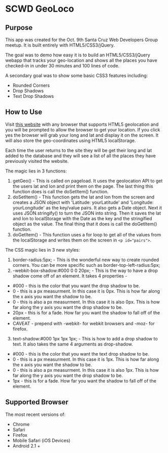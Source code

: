 SCWD GeoLoco
============

Purpose
-------

This app was created for the Oct. 9th Santa Cruz Web Developers Group meetup. It
is built entirely with HTML5/CSS3/jQuery.

The goal was to demo how easy it is to build an HTML5/CSS3/jQuery webapp that
tracks your geo-location and shows all the places you have checked-in in under 30 minutes and 100 lines of code. 

A secondary goal was to show some basic CSS3 features including:

- Rounded Corners
- Drop Shadows
- Text Drop Shadows

How to Use
----------

Visit [this website](http://bitnirvana.com/scwd/geoloco) with any browser that supports HTML5 geolocation and you will be prompted to allow the browser to get your location. If you click yes the
browser will grab your long and lat and display it on the screen. It will also
store the geo-coordinates using HTML5 localStorage.

Each time the user returns to the site they will be get their long and lat added
to the database and they will see a list of all the places they have previously
visited the website.

The magic lies in 3 functions:

1. getGeo() - This is called on pageload. It uses the geolocation API to get the
users lat and lon and print them on the page. The last thing this function does
is call the doSetItem() function.
2. doSetItem() - This function gets the lat and lon from the screen and creates
a JSON object with 'Latitude: yourLatitude' and 'Longitude: yourLongitude' as
the key/value pairs. It also gets a Date object. Next it uses
JSON.stringify() to turn the JSON into string. Then it saves the lat and lon to
localStorage with the Date as the key and the stringified object as the value.
The final thing that it does is call the doGetItem() function.
3. doGetItem() - This function uses a for loop to get all of the values from the
localStorage and writes them on the screen in `<p id="pairs">`.

The CSS magic lies in 3 new styles:

1. border-radius:5px; - This is the wonderful new way to create rounded corners.
You can be more specific such as border-top-left-radius:5px;
2. -webkit-box-shadow:#000 0 0 20px; - This is the way to have a drop shadow
come off of an element. It takes 4 properties -
- #000 - this is the color that you want the drop shadow to be.
- 0 - this is a px measurment. In this case it is 0px. This is how far along the
x axis you want the shadow to be.
- 0 - this is also a px measurment. In this case it is also 0px. This is how far
along the y axis you want the drop shadow to be.
- 20px - this is for a fade. How far you want the shadow to fall off of the
element.
- CAVEAT - prepend with -webkit- for webkit browsers and -moz- for firefox.
3. text-shadow:#000 1px 1px 1px; - This is how to add a drop shadow to text. It
also takes the same 4 arguments as drop-shadow.
- #000 - this is the color that you want the text drop shadow to be.
- 0 - this is a px measurment. In this case it is 1px. This is how far along the
x axis you want the shadow to be.
- 0 - this is also a px measurment. In this case it is also 1px. This is how far
along the y axis you want the drop shadow to be.
- 1px - this is for a fade. How far you want the shadow to fall off of the
element.

Supported Browser
-----------------

The most recent versions of:

- Chrome
- Safari
- Firefox
- Mobile Safari (iOS Devices)
- Android 2.1 +
